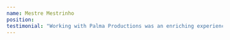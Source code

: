 ```yaml
---
name: Mestre Mestrinho
position:
testimonial: "Working with Palma Productions was an enriching experience, allowing us to learn more about innovation, appreciation, and respect for the 'Human Being.'"
---
```


